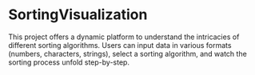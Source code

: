 # SortingVisualization
 This project offers a dynamic platform to understand the intricacies of different sorting algorithms. Users can input data in various formats (numbers, characters, strings), select a sorting algorithm, and watch the sorting process unfold step-by-step. 
